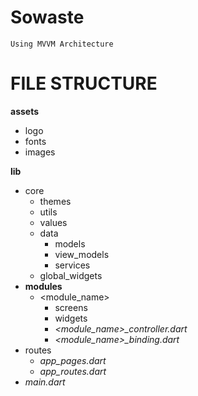 # Sowaste

```
Using MVVM Architecture
```

# FILE STRUCTURE

**assets**

- logo
- fonts
- images

**lib**

- core
  - themes
  - utils
  - values
  - data
    - models
    - view_models
    - services
  - global_widgets
- **modules**
  - <module_name>
    - screens
    - widgets
    - _<module_name>\_controller.dart_
    - _<module_name>\_binding.dart_
- routes
  - _app_pages.dart_
  - _app_routes.dart_
- _main.dart_

